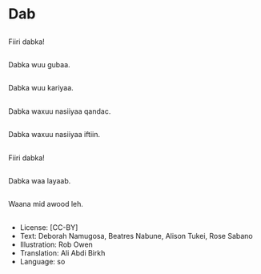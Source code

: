 # Dab

##
Fiiri dabka!

##
Dabka wuu gubaa.

##
Dabka wuu kariyaa.

##
Dabka waxuu nasiiyaa qandac.

##
Dabka waxuu nasiiyaa iftiin.

##
Fiiri dabka!

##
Dabka waa layaab.

##
Waana mid awood leh.

##
* License: [CC-BY]
* Text: Deborah Namugosa, Beatres Nabune, Alison Tukei, Rose Sabano
* Illustration: Rob Owen
* Translation: Ali Abdi Birkh
* Language: so
